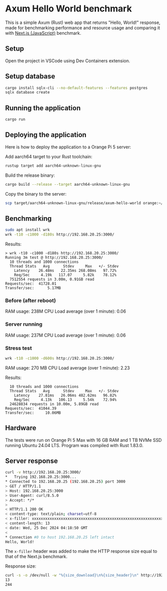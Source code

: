 # Axum Hello World benchmark

This is a simple Axum (Rust) web app that returns "Hello, World!" response, made for benchmarking performance and resource usage and comparing it with [Next.js (JavaScript)](https://github.com/evgenyneu/nextjs-hello-world) benchmark.

## Setup

Open the project in VSCode using Dev Containers extension.

## Setup database

```sh
cargo install sqlx-cli --no-default-features --features postgres
sqlx database create
```

## Running the application

```sh
cargo run
```

## Deploying the application

Here is how to deploy the application to a Orange Pi 5 server:

Add aarch64 target to your Rust toolchain:

```sh
rustup target add aarch64-unknown-linux-gnu
```

Build the release binary:

```sh
cargo build --release --target aarch64-unknown-linux-gnu
```

Copy the binary to the server:

```sh
scp target/aarch64-unknown-linux-gnu/release/axum-hello-world orange:~/axum-hello-world
```


## Benchmarking

```sh
sudo apt install wrk
wrk -t10 -c1000 -d180s http://192.168.20.25:3000/
```

Results:

```
> wrk -t10 -c1000 -d180s http://192.168.20.25:3000/
Running 3m test @ http://192.168.20.25:3000/
  10 threads and 1000 connections
  Thread Stats   Avg      Stdev     Max   +/- Stdev
    Latency    26.48ms   22.35ms 268.08ms   97.72%
    Req/Sec     4.19k   117.07     5.82k    78.12%
  7512554 requests in 3.00m, 0.91GB read
Requests/sec:  41728.01
Transfer/sec:      5.17MB
```

### Before (after reboot)

RAM usage: 238M
CPU Load average (over 1 minute): 0.06

### Server running

RAM usage: 237M
CPU Load average (over 1 minute): 0.06

### Stress test

```sh
wrk -t10 -c1000 -d600s http://192.168.20.25:3000/
```

RAM usage: 270 MB
CPU Load average (over 1 minute): 2.23

Results:

```
  10 threads and 1000 connections
  Thread Stats   Avg      Stdev     Max   +/- Stdev
    Latency    27.81ms   26.06ms 482.62ms   96.82%
    Req/Sec     4.13k   106.13     5.54k    72.94%
  24628834 requests in 10.00m, 5.89GB read
Requests/sec:  41044.39
Transfer/sec:     10.06MB
```

## Hardware

The tests were run on Orange Pi 5 Max with 16 GB RAM and 1 TB NVMe SSD running Ubuntu 24.04 LTS. Program was compiled with Rust 1.83.0.

## Server response

```sh
curl -v http://192.168.20.25:3000/
*   Trying 192.168.20.25:3000...
* Connected to 192.168.20.25 (192.168.20.25) port 3000
> GET / HTTP/1.1
> Host: 192.168.20.25:3000
> User-Agent: curl/8.5.0
> Accept: */*
>
< HTTP/1.1 200 OK
< content-type: text/plain; charset=utf-8
< x-filler: xxxxxxxxxxxxxxxxxxxxxxxxxxxxxxxxxxxxxxxxxxxxxxxxxxxxxxxxxxxxxxxxxxxxxxxxxxxxxxxxxxxxxxxxxxxxxxxxxxxxxxxxxxxxxxxxxxx
< content-length: 13
< date: Wed, 25 Dec 2024 04:18:50 GMT
<
* Connection #0 to host 192.168.20.25 left intact
Hello, World!
```

The `x-filler` header was added to make the HTTP response size equal to that of the Next.js benchmark.

Response size:

```sh
curl -s -o /dev/null -w "%{size_download}\n%{size_header}\n" http://192.168.20.25:3000/
13
244
```
